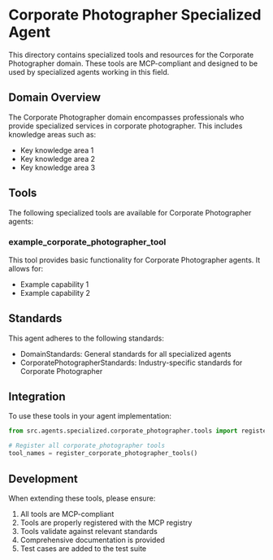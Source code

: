 # Corporate Photographer Specialized Agent

This directory contains specialized tools and resources for the Corporate Photographer domain. These tools are MCP-compliant and designed to be used by specialized agents working in this field.

## Domain Overview

The Corporate Photographer domain encompasses professionals who provide specialized services in corporate photographer. This includes knowledge areas such as:

- Key knowledge area 1
- Key knowledge area 2
- Key knowledge area 3

## Tools

The following specialized tools are available for Corporate Photographer agents:

### example_corporate_photographer_tool

This tool provides basic functionality for Corporate Photographer agents. It allows for:

- Example capability 1
- Example capability 2

## Standards

This agent adheres to the following standards:

- DomainStandards: General standards for all specialized agents
- CorporatePhotographerStandards: Industry-specific standards for Corporate Photographer

## Integration

To use these tools in your agent implementation:

```python
from src.agents.specialized.corporate_photographer.tools import register_corporate_photographer_tools

# Register all corporate_photographer tools
tool_names = register_corporate_photographer_tools()
```

## Development

When extending these tools, please ensure:

1. All tools are MCP-compliant
2. Tools are properly registered with the MCP registry
3. Tools validate against relevant standards
4. Comprehensive documentation is provided
5. Test cases are added to the test suite
